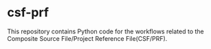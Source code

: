 # csf-prf
This repository contains Python code for the workflows related to the Composite Source File/Project Reference File(CSF/PRF).

